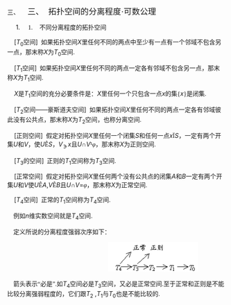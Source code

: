 <div class=Section1>
<p class=MsoNormal style='margin-left:36.0pt;text-indent:-36.0pt'><span
lang=EN-US>三、<span style='font:7.0pt "Times New Roman"'>&nbsp;&nbsp;&nbsp;&nbsp;&nbsp;&nbsp;&nbsp;
</span></span><span lang=ZH-CN style='font-size:14.0pt;font-family:宋体_GB2312'>三、</span><span
lang=EN-US style='font-size:7.0pt'>&nbsp;&nbsp;&nbsp; </span><span lang=ZH-CN
style='font-size:14.0pt;font-family:宋体_GB2312'>拓扑空间的分离程度·可数公理</span></p>
<p class=MsoNormal style='margin-left:36.0pt;text-indent:-21.25pt'><span
lang=EN-US>1.<span style='font:7.0pt "Times New Roman"'>&nbsp;&nbsp;&nbsp;&nbsp;&nbsp;&nbsp;&nbsp;
</span></span><span lang=EN-US style='font-family:宋体_GB2312'>1.</span><span
lang=EN-US style='font-size:7.0pt'>&nbsp;&nbsp;&nbsp;&nbsp;&nbsp; </span><span
lang=ZH-CN style='font-family:宋体_GB2312'>不同分离程度的拓扑空间</span></p>
<p class=MsoNormal><span lang=EN-US>&nbsp;&nbsp;&nbsp; [<i>T</i><sub>0</sub></span><span
lang=ZH-CN style='font-family:宋体_GB2312'>空间</span><span lang=EN-US>] </span><span
lang=EN-US style='font-family:宋体_GB2312'>&nbsp;</span><span lang=ZH-CN
style='font-family:宋体_GB2312'>如果拓扑空间</span><i><span lang=EN-US>X</span></i><span
lang=ZH-CN style='font-family:宋体_GB2312'>里任何不同的两点中至少有一点有一个邻域不包含另一点，那末称</span><i><span
lang=EN-US>X</span></i><span lang=ZH-CN style='font-family:宋体_GB2312'>为</span><i><span
lang=EN-US>T</span></i><sub><span lang=EN-US>0</span></sub><span lang=ZH-CN
style='font-family:宋体_GB2312'>空间</span><span lang=EN-US style='font-family:
宋体_GB2312'>.</span></p>
<p class=MsoNormal><span lang=EN-US>&nbsp;&nbsp;&nbsp; [<i>T</i><sub>1</sub></span><span
lang=ZH-CN style='font-family:宋体_GB2312'>空间</span><span lang=EN-US>]</span><span
lang=EN-US style='font-family:宋体_GB2312'>&nbsp; </span><span lang=ZH-CN
style='font-family:宋体_GB2312'>如果拓扑空间</span><i><span lang=EN-US>X</span></i><span
lang=ZH-CN style='font-family:宋体_GB2312'>里任何不同的两点一定各有邻域不包含另一点，那末称</span><i><span
lang=EN-US>X</span></i><span lang=ZH-CN style='font-family:宋体_GB2312'>为</span><i><span
lang=EN-US>T</span></i><sub><span lang=EN-US>1</span></sub><span lang=ZH-CN
style='font-family:宋体_GB2312'>空间</span><span lang=EN-US style='font-family:
宋体_GB2312'>.</span></p>
<p class=MsoNormal><i><span lang=EN-US>&nbsp;&nbsp;&nbsp; X</span></i><span
lang=ZH-CN style='font-family:宋体_GB2312'>是</span><i><span lang=EN-US>T</span></i><sub><span
lang=EN-US>1</span></sub><span lang=ZH-CN style='font-family:宋体_GB2312'>空间的充分必要条件是：</span><i><span
lang=EN-US>X</span></i><span lang=ZH-CN style='font-family:宋体_GB2312'>里任何一个只包含一点</span><i><span
lang=EN-US>x</span></i><span lang=ZH-CN style='font-family:宋体_GB2312'>的集</span><span
lang=EN-US style='font-family:宋体_GB2312'>{</span><i><span lang=EN-US>x</span></i><span
lang=EN-US style='font-family:宋体_GB2312'>}</span><span lang=ZH-CN
style='font-family:宋体_GB2312'>是闭集</span><span lang=EN-US style='font-family:
宋体_GB2312'>.</span></p>
<p class=MsoNormal><span lang=EN-US>&nbsp;&nbsp;&nbsp; [<i>T</i><sub>2</sub></span><span
lang=ZH-CN style='font-family:宋体_GB2312'>空间</span><span lang=EN-US>——</span><span
lang=ZH-CN style='font-family:宋体_GB2312'>豪斯道夫空间</span><span lang=EN-US>] </span><span
lang=EN-US style='font-family:宋体_GB2312'>&nbsp;</span><span lang=ZH-CN
style='font-family:宋体_GB2312'>如果拓扑空间</span><i><span lang=EN-US>X</span></i><span
lang=ZH-CN style='font-family:宋体_GB2312'>里任何不同的两点一定各有邻域彼此没有公共点，那末称</span><i><span
lang=EN-US>X</span></i><span lang=ZH-CN style='font-family:宋体_GB2312'>为</span><i><span
lang=EN-US>T</span></i><sub><span lang=EN-US>2</span></sub><span lang=ZH-CN
style='font-family:宋体_GB2312'>空间，也称分离空间</span><span lang=EN-US
style='font-family:宋体_GB2312'>.</span></p>
<p class=MsoNormal><span lang=EN-US>&nbsp;&nbsp;&nbsp; [</span><span
lang=ZH-CN style='font-family:宋体_GB2312'>正则空间</span><span lang=EN-US>] </span><span
lang=EN-US style='font-family:宋体_GB2312'>&nbsp;</span><span lang=ZH-CN
style='font-family:宋体_GB2312'>假定对拓扑空间</span><i><span lang=EN-US>X</span></i><span
lang=ZH-CN style='font-family:宋体_GB2312'>里任何一个闭集</span><i><span lang=EN-US>S</span></i><span
lang=ZH-CN style='font-family:宋体_GB2312'>和任何一点</span><i><span lang=EN-US>x</span></i><span
lang=EN-US style='font-family:Symbol'>&Iuml;</span><i><span lang=EN-US>S</span></i><span
lang=ZH-CN style='font-family:宋体_GB2312'>，一定有两个开集</span><i><span lang=EN-US>U</span></i><span
lang=ZH-CN style='font-family:宋体_GB2312'>和</span><i><span lang=EN-US>V</span></i><span
lang=ZH-CN style='font-family:宋体_GB2312'>，使</span><i><span lang=EN-US>U</span></i><span
lang=EN-US style='font-family:Symbol'>&Ecirc;</span><i><span lang=EN-US>S</span></i><span
lang=ZH-CN style='font-family:宋体_GB2312'>，</span><i><span lang=EN-US>V<sub><img
width=12 height=15 src="res/17e9d95da129bdd93c34fb6cc6aaaa52_5976_files/image002.gif"
u1:shapes="_x0000_i1025" align=absmiddle></sub>x</span></i><span lang=ZH-CN
style='font-family:宋体_GB2312'>且</span><i><span lang=EN-US>U</span></i><span
lang=ZH-CN style='font-family:宋体_GB2312'>∩</span><i><span lang=EN-US>V</span></i><span
lang=EN-US style='font-family:Symbol'>&sup1;</span><i><span lang=ZH-CN
style='font-family:宋体_GB2312'>φ</span></i><span lang=ZH-CN style='font-family:
宋体_GB2312'>，那末称</span><i><span lang=EN-US>X</span></i><span lang=ZH-CN
style='font-family:宋体_GB2312'>为正则空间</span><span lang=EN-US style='font-family:
宋体_GB2312'>.</span></p>
<p class=MsoNormal><span lang=EN-US>&nbsp;&nbsp;&nbsp; [<i>T</i><sub>3</sub></span><span
lang=ZH-CN style='font-family:宋体_GB2312'>的空间</span><span lang=EN-US>]</span><span
lang=EN-US style='font-family:宋体_GB2312'>&nbsp; </span><span lang=ZH-CN
style='font-family:宋体_GB2312'>正则的</span><i><span lang=EN-US>T</span></i><sub><span
lang=EN-US>1</span></sub><span lang=ZH-CN style='font-family:宋体_GB2312'>空间称为</span><i><span
lang=EN-US>T</span></i><sub><span lang=EN-US>3</span></sub><span lang=ZH-CN
style='font-family:宋体_GB2312'>空间</span><span lang=EN-US style='font-family:
宋体_GB2312'>.</span></p>
<p class=MsoNormal><span lang=EN-US>&nbsp;&nbsp;&nbsp; [</span><span
lang=ZH-CN style='font-family:宋体_GB2312'>正常空间</span><span lang=EN-US>] </span><span
lang=EN-US style='font-family:宋体_GB2312'>&nbsp;</span><span lang=ZH-CN
style='font-family:宋体_GB2312'>假定对拓扑空间</span><i><span lang=EN-US>X</span></i><span
lang=ZH-CN style='font-family:宋体_GB2312'>里任何两个没有公共点的闭集</span><i><span
lang=EN-US>A</span></i><span lang=ZH-CN style='font-family:宋体_GB2312'>和</span><i><span
lang=EN-US>B</span></i><span lang=ZH-CN style='font-family:宋体_GB2312'>一定有两个开集</span><i><span
lang=EN-US>U</span></i><span lang=ZH-CN style='font-family:宋体_GB2312'>和</span><i><span
lang=EN-US>V</span></i><span lang=ZH-CN style='font-family:宋体_GB2312'>使</span><i><span
lang=EN-US>U</span></i><span lang=EN-US style='font-family:Symbol'>&Ecirc;</span><i><span
lang=EN-US>A</span></i><span lang=EN-US>,<i>V</i></span><span lang=EN-US
style='font-family:Symbol'>&Ecirc;</span><i><span lang=EN-US>B</span></i><span
lang=ZH-CN style='font-family:宋体_GB2312'>且</span><i><span lang=EN-US>U</span></i><span
lang=ZH-CN style='font-family:宋体_GB2312'>∩</span><i><span lang=EN-US>V</span></i><span
lang=EN-US>=</span><i><span lang=ZH-CN style='font-family:宋体_GB2312'>φ</span></i><span
lang=ZH-CN style='font-family:宋体_GB2312'>，那末称</span><i><span lang=EN-US>X</span></i><span
lang=ZH-CN style='font-family:宋体_GB2312'>为正常空间</span><span lang=EN-US
style='font-family:宋体_GB2312'>.</span></p>
<p class=MsoNormal><span lang=EN-US>&nbsp;&nbsp;&nbsp; [<i>T</i><sub>4</sub></span><span
lang=ZH-CN style='font-family:宋体_GB2312'>空间</span><span lang=EN-US>] </span><span
lang=EN-US style='font-family:宋体_GB2312'>&nbsp;</span><span lang=ZH-CN
style='font-family:宋体_GB2312'>正常的</span><i><span lang=EN-US>T</span></i><sub><span
lang=EN-US>1</span></sub><span lang=ZH-CN style='font-family:宋体_GB2312'>空间称为</span><i><span
lang=EN-US>T</span></i><sub><span lang=EN-US>4</span></sub><span lang=ZH-CN
style='font-family:宋体_GB2312'>空间</span><span lang=EN-US style='font-family:
宋体_GB2312'>.</span></p>
<p class=MsoNormal><span lang=EN-US style='font-family:宋体_GB2312'>&nbsp;&nbsp;&nbsp;
</span><span lang=ZH-CN style='font-family:宋体_GB2312'>例如</span><i><span
lang=EN-US>n</span></i><span lang=ZH-CN style='font-family:宋体_GB2312'>维实数空间就是</span><i><span
lang=EN-US>T</span></i><sub><span lang=EN-US>4</span></sub><span lang=ZH-CN
style='font-family:宋体_GB2312'>空间</span><span lang=EN-US style='font-family:
宋体_GB2312'>.</span></p>
<p class=MsoNormal><span lang=EN-US style='font-family:宋体_GB2312'>&nbsp;&nbsp;&nbsp;
</span><span lang=ZH-CN style='font-family:宋体_GB2312'>定义所说的分离程度强弱次序如下：</span></p>
<pre align=center><span lang=EN-US>&nbsp;&nbsp;&nbsp;&nbsp;&nbsp;&nbsp;&nbsp;&nbsp;&nbsp;&nbsp;&nbsp;&nbsp;&nbsp;&nbsp;&nbsp;&nbsp;&nbsp;&nbsp;&nbsp;&nbsp;&nbsp;&nbsp;&nbsp; <img
width=207 height=69 src="res/17e9d95da129bdd93c34fb6cc6aaaa52_5976_files/1.gif">&nbsp;&nbsp;&nbsp;&nbsp;</span></pre>
<p class=MsoNormal><span lang=EN-US style='font-family:宋体_GB2312'>&nbsp;&nbsp;&nbsp;
</span><span lang=ZH-CN style='font-family:宋体_GB2312'>箭头表示“必是”</span><span
lang=EN-US style='font-family:宋体_GB2312'>.</span><span lang=ZH-CN
style='font-family:宋体_GB2312'>如</span><i><span lang=EN-US>T</span></i><sub><span
lang=EN-US>4</span></sub><span lang=ZH-CN style='font-family:宋体_GB2312'>空间必是</span><i><span
lang=EN-US>T</span></i><sub><span lang=EN-US>3</span></sub><span lang=ZH-CN
style='font-family:宋体_GB2312'>空间，又必是正常空间</span><span lang=EN-US
style='font-family:宋体_GB2312'>.</span><span lang=ZH-CN style='font-family:宋体_GB2312'>至于正常和正则是不能比较分离强弱程度的，它们跟</span><i><span
lang=EN-US>T</span></i><sub><span lang=EN-US>2</span></sub><i><span lang=EN-US>
</span></i><span lang=EN-US>,<i>T</i><sub>1</sub></span><span lang=ZH-CN
style='font-family:宋体_GB2312'>与</span><i><span lang=EN-US>T</span></i><sub><span
lang=EN-US>0</span></sub><span lang=ZH-CN style='font-family:宋体_GB2312'>也是不能比较的</span><span
lang=EN-US style='font-family:宋体_GB2312'>.</span></p>
</div>